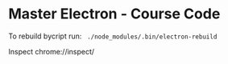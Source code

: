 # Master Electron - Course Code

To rebuild bycript run:
` ./node_modules/.bin/electron-rebuild`

Inspect
chrome://inspect/

